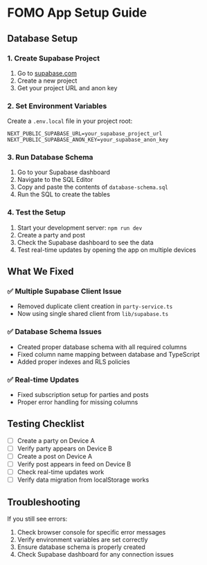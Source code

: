 # FOMO App Setup Guide

## Database Setup

### 1. Create Supabase Project
1. Go to [supabase.com](https://supabase.com)
2. Create a new project
3. Get your project URL and anon key

### 2. Set Environment Variables
Create a `.env.local` file in your project root:

```env
NEXT_PUBLIC_SUPABASE_URL=your_supabase_project_url
NEXT_PUBLIC_SUPABASE_ANON_KEY=your_supabase_anon_key
```

### 3. Run Database Schema
1. Go to your Supabase dashboard
2. Navigate to the SQL Editor
3. Copy and paste the contents of `database-schema.sql`
4. Run the SQL to create the tables

### 4. Test the Setup
1. Start your development server: `npm run dev`
2. Create a party and post
3. Check the Supabase dashboard to see the data
4. Test real-time updates by opening the app on multiple devices

## What We Fixed

### ✅ Multiple Supabase Client Issue
- Removed duplicate client creation in `party-service.ts`
- Now using single shared client from `lib/supabase.ts`

### ✅ Database Schema Issues
- Created proper database schema with all required columns
- Fixed column name mapping between database and TypeScript
- Added proper indexes and RLS policies

### ✅ Real-time Updates
- Fixed subscription setup for parties and posts
- Proper error handling for missing columns

## Testing Checklist

- [ ] Create a party on Device A
- [ ] Verify party appears on Device B
- [ ] Create a post on Device A
- [ ] Verify post appears in feed on Device B
- [ ] Check real-time updates work
- [ ] Verify data migration from localStorage works

## Troubleshooting

If you still see errors:
1. Check browser console for specific error messages
2. Verify environment variables are set correctly
3. Ensure database schema is properly created
4. Check Supabase dashboard for any connection issues 